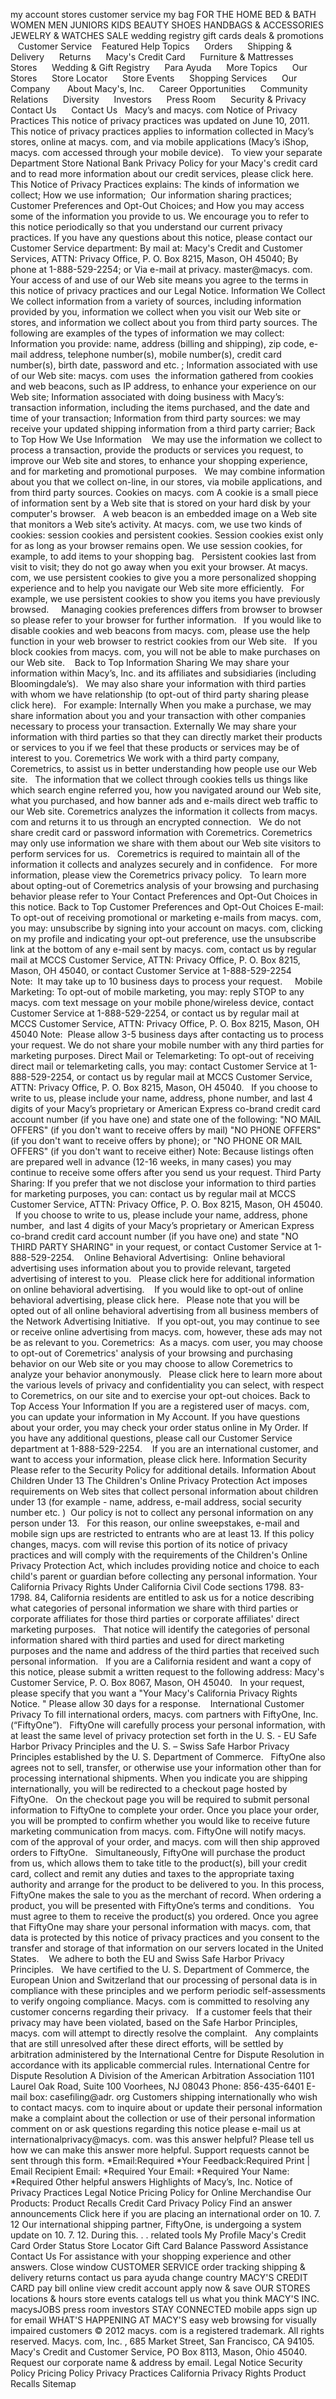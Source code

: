 my account stores customer service my bag FOR THE HOME BED & BATH WOMEN MEN JUNIORS KIDS BEAUTY SHOES HANDBAGS & ACCESSORIES JEWELRY & WATCHES SALE wedding registry gift cards deals & promotions    Customer Service    Featured Help Topics      Orders      Shipping & Delivery      Returns      Macy's Credit Card      Furniture & Mattresses      Stores      Wedding & Gift Registry      Para Ayuda      More Topics      Our Stores      Store Locator      Store Events      Shopping Services      Our Company       About Macy's, Inc.      Career Opportunities      Community Relations      Diversity      Investors      Press Room      Security & Privacy      Contact Us      Contact Us   Macy’s and macys. com Notice of Privacy Practices This notice of privacy practices was updated on June 10, 2011. This notice of privacy practices applies to information collected in Macy’s stores, online at macys. com, and via mobile applications (Macy’s iShop, macys. com accessed through your mobile device).   To view your separate Department Store National Bank Privacy Policy for your Macy's credit card and to read more information about our credit services, please click here. This Notice of Privacy Practices explains: The kinds of information we collect; How we use information;  Our information sharing practices;  Customer Preferences and Opt-Out Choices; and How you may access some of the information you provide to us. We encourage you to refer to this notice periodically so that you understand our current privacy practices. If you have any questions about this notice, please contact our Customer Service department: By mail at: Macy's Credit and Customer Services, ATTN: Privacy Office, P. O. Box 8215, Mason, OH 45040; By phone at 1-888-529-2254; or Via e-mail at privacy. master@macys. com. Your access of and use of our Web site means you agree to the terms in this notice of privacy practices and our Legal Notice. Information We Collect We collect information from a variety of sources, including information provided by you, information we collect when you visit our Web site or stores, and information we collect about you from third party sources. The following are examples of the types of information we may collect: Information you provide: name, address (billing and shipping), zip code, e-mail address, telephone number(s), mobile number(s), credit card number(s), birth date, password and etc. ; Information associated with use of our Web site: macys. com uses  the information gathered from cookies and web beacons, such as IP address, to enhance your experience on our Web site; Information associated with doing business with Macy’s: transaction information, including the items purchased, and the date and time of your transaction; Information from third party sources: we may receive your updated shipping information from a third party carrier; Back to Top How We Use Information    We may use the information we collect to process a transaction, provide the products or services you request, to improve our Web site and stores, to enhance your shopping experience, and for marketing and promotional purposes.   We may combine information about you that we collect on-line, in our stores, via mobile applications, and from third party sources. Cookies on macys. com A cookie is a small piece of information sent by a Web site that is stored on your hard disk by your computer's browser.   A web beacon is an embedded image on a Web site that monitors a Web site’s activity. At macys. com, we use two kinds of cookies: session cookies and persistent cookies. Session cookies exist only for as long as your browser remains open. We use session cookies, for example, to add items to your shopping bag.   Persistent cookies last from visit to visit; they do not go away when you exit your browser. At macys. com, we use persistent cookies to give you a more personalized shopping experience and to help you navigate our Web site more efficiently.   For example, we use persistent cookies to show you items you have previously browsed.     Managing cookies preferences differs from browser to browser so please refer to your browser for further information.   If you would like to disable cookies and web beacons from macys. com, please use the help function in your web browser to restrict cookies from our Web site.   If you block cookies from macys. com, you will not be able to make purchases on our Web site.    Back to Top Information Sharing We may share your information within Macy’s, Inc. and its affiliates and subsidiaries (including Bloomingdale’s).   We may also share your information with third parties with whom we have relationship (to opt-out of third party sharing please click here).   For example: Internally When you make a purchase, we may share information about you and your transaction with other companies necessary to process your transaction. Externally We may share your information with third parties so that they can directly market their products or services to you if we feel that these products or services may be of interest to you. Coremetrics We work with a third party company, Coremetrics, to assist us in better understanding how people use our Web site.   The information that we collect through cookies tells us things like which search engine referred you, how you navigated around our Web site, what you purchased, and how banner ads and e-mails direct web traffic to our Web site. Coremetrics analyzes the information it collects from macys. com and returns it to us through an encrypted connection.   We do not share credit card or password information with Coremetrics. Coremetrics may only use information we share with them about our Web site visitors to perform services for us.   Coremetrics is required to maintain all of the information it collects and analyzes securely and in confidence.   For more information, please view the Coremetrics privacy policy.   To learn more about opting-out of Coremetrics analysis of your browsing and purchasing behavior please refer to Your Contact Preferences and Opt-Out Choices in this notice. Back to Top Customer Preferences and Opt-Out Choices E-mail: To opt-out of receiving promotional or marketing e-mails from macys. com, you may: unsubscribe by signing into your account on macys. com, clicking on my profile and indicating your opt-out preference, use the unsubscribe link at the bottom of any e-mail sent by macys. com, contact us by regular mail at MCCS Customer Service, ATTN: Privacy Office, P. O. Box 8215, Mason, OH 45040, or contact Customer Service at 1-888-529-2254 Note:  It may take up to 10 business days to process your request.     Mobile Marketing: To opt-out of mobile marketing, you may: reply STOP to any macys. com text message on your mobile phone/wireless device, contact Customer Service at 1-888-529-2254, or contact us by regular mail at MCCS Customer Service, ATTN: Privacy Office, P. O. Box 8215, Mason, OH 45040 Note:  Please allow 3-5 business days after contacting us to process your request. We do not share your mobile number with any third parties for marketing purposes. Direct Mail or Telemarketing: To opt-out of receiving direct mail or telemarketing calls, you may: contact Customer Service at 1-888-529-2254, or contact us by regular mail at MCCS Customer Service, ATTN: Privacy Office, P. O. Box 8215, Mason, OH 45040.   If you choose to write to us, please include your name, address, phone number, and last 4 digits of your Macy’s proprietary or American Express co-brand credit card account number (if you have one) and state one of the following: "NO MAIL OFFERS" (if you don't want to receive offers by mail) "NO PHONE OFFERS" (if you don't want to receive offers by phone); or "NO PHONE OR MAIL OFFERS" (if you don't want to receive either) Note: Because listings often are prepared well in advance (12-16 weeks, in many cases) you may continue to receive some offers after you send us your request. Third Party Sharing: If you prefer that we not disclose your information to third parties for marketing purposes, you can: contact us by regular mail at MCCS Customer Service, ATTN: Privacy Office, P. O. Box 8215, Mason, OH 45040.   If you choose to write to us, please include your name, address, phone number,  and last 4 digits of your Macy’s proprietary or American Express co-brand credit card account number (if you have one) and state "NO THIRD PARTY SHARING" in your request, or contact Customer Service at 1-888-529-2254.    Online Behavioral Advertising:  Online behavioral advertising uses information about you to provide relevant, targeted advertising of interest to you.   Please click here for additional information on online behavioral advertising.    If you would like to opt-out of online behavioral advertising, please click here.   Please note that you will be opted out of all online behavioral advertising from all business members of the Network Advertising Initiative.   If you opt-out, you may continue to see or receive online advertising from macys. com, however, these ads may not be as relevant to you. Coremetrics:  As a macys. com user, you may choose to opt-out of Coremetrics' analysis of your browsing and purchasing behavior on our Web site or you may choose to allow Coremetrics to analyze your behavior anonymously.   Please click here to learn more about the various levels of privacy and confidentiality you can select, with respect to Coremetrics, on our site and to exercise your opt-out choices. Back to Top Access Your Information If you are a registered user of macys. com, you can update your information in My Account. If you have questions about your order, you may check your order status online in My Order. If you have any additional questions, please call our Customer Service department at 1-888-529-2254.    If you are an international customer, and want to access your information, please click here. Information Security Please refer to the Security Policy for additional details. Information About Children Under 13 The Children's Online Privacy Protection Act imposes requirements on Web sites that collect personal information about children under 13 (for example - name, address, e-mail address, social security number etc. )  Our policy is not to collect any personal information on any person under 13.   For this reason, our online sweepstakes, e-mail and mobile sign ups are restricted to entrants who are at least 13. If this policy changes, macys. com will revise this portion of its notice of privacy practices and will comply with the requirements of the Children's Online Privacy Protection Act, which includes providing notice and choice to each child's parent or guardian before collecting any personal information. Your California Privacy Rights Under California Civil Code sections 1798. 83-1798. 84, California residents are entitled to ask us for a notice describing what categories of personal information we share with third parties or corporate affiliates for those third parties or corporate affiliates' direct marketing purposes.   That notice will identify the categories of personal information shared with third parties and used for direct marketing purposes and the name and address of the third parties that received such personal information.   If you are a California resident and want a copy of this notice, please submit a written request to the following address: Macy's Customer Service, P. O. Box 8067, Mason, OH 45040.   In your request, please specify that you want a "Your Macy's California Privacy Rights Notice. " Please allow 30 days for a response.    International Customer Privacy To fill international orders, macys. com partners with FiftyOne, Inc. (“FiftyOne”).   FiftyOne will carefully process your personal information, with at least the same level of privacy protection set forth in the U. S. - EU Safe Harbor Privacy Principles and the U. S. – Swiss Safe Harbor Privacy Principles established by the U. S. Department of Commerce.   FiftyOne also agrees not to sell, transfer, or otherwise use your information other than for processing international shipments. When you indicate you are shipping internationally, you will be redirected to a checkout page hosted by FiftyOne.   On the checkout page you will be required to submit personal information to FiftyOne to complete your order. Once you place your order, you will be prompted to confirm whether you would like to receive future marketing communication from macys. com. FiftyOne will notify macys. com of the approval of your order, and macys. com will then ship approved orders to FiftyOne.   Simultaneously, FiftyOne will purchase the product from us, which allows them to take title to the product(s), bill your credit card, collect and remit any duties and taxes to the appropriate taxing authority and arrange for the product to be delivered to you. In this process, FiftyOne makes the sale to you as the merchant of record. When ordering a product, you will be presented with FiftyOne’s terms and conditions.   You must agree to them to receive the product(s) you ordered. Once you agree that FiftyOne may share your personal information with macys. com, that data is protected by this notice of privacy practices and you consent to the transfer and storage of that information on our servers located in the United States.    We adhere to both the EU and Swiss Safe Harbor Privacy Principles.   We have certified to the U. S. Department of Commerce, the European Union and Switzerland that our processing of personal data is in compliance with these principles and we perform periodic self-assessments to verify ongoing compliance. Macys. com is committed to resolving any customer concerns regarding their privacy.   If a customer feels that their privacy may have been violated, based on the Safe Harbor Principles, macys. com will attempt to directly resolve the complaint.   Any complaints that are still unresolved after these direct efforts, will be settled by arbitration administered by the International Centre for Dispute Resolution in accordance with its applicable commercial rules. International Centre for Dispute Resolution A Division of the American Arbitration Association 1101 Laurel Oak Road, Suite 100 Voorhees, NJ 08043 Phone: 856-435-6401 E-mail box: casefiling@adr. org Customers shipping internationally who wish to contact macys. com to inquire about or update their personal information make a complaint about the collection or use of their personal information comment on or ask questions regarding this notice please e-mail us at internationalprivacy@macys. com. was this answer helpful? Please tell us how we can make this answer more helpful. Support requests cannot be sent through this form. \*Email:Required \*Your Feedback:Required Print | Email Recipient Email: \*Required Your Email: \*Required Your Name: \*Required Other helpful answers Highlights of Macy’s, Inc. Notice of Privacy Practices Legal Notice Pricing Policy for Online Merchandise Our Products: Product Recalls Credit Card Privacy Policy Find an answer announcements Click here if you are placing an international order on 10. 7. 12 Our international shipping partner, FiftyOne, is undergoing a system update on 10. 7. 12. During this. . . related tools My Profile Macy's Credit Card Order Status Store Locator Gift Card Balance Password Assistance Contact Us For assistance with your shopping experience and other answers. Close window CUSTOMER SERVICE order tracking shipping & delivery returns contact us para ayuda change country MACY'S CREDIT CARD pay bill online view credit account apply now & save OUR STORES locations & hours store events catalogs tell us what you think MACY'S INC. macysJOBS press room investors STAY CONNECTED mobile apps sign up for email WHAT'S HAPPENING AT MACY'S easy web browsing for visually impaired customers © 2012 macys. com is a registered trademark. All rights reserved. Macys. com, Inc. , 685 Market Street, San Francisco, CA 94105. Macy's Credit and Customer Service, PO Box 8113, Mason, Ohio 45040. Request our corporate name & address by email. Legal Notice Security Policy Pricing Policy Privacy Practices California Privacy Rights Product Recalls Sitemap